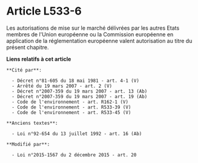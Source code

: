 # Article L533-6

Les autorisations de mise sur le marché délivrées par les autres Etats membres de l'Union européenne ou la Commission
européenne en application de la réglementation européenne valent autorisation au titre du présent chapitre.

**Liens relatifs à cet article**

	**Cité par**:

	  - Décret n°81-605 du 18 mai 1981 - art. 4-1 (V)
	  - Arrêté du 19 mars 2007 - art. 2 (V)
	  - Décret n°2007-359 du 19 mars 2007 - art. 13 (Ab)
	  - Décret n°2007-359 du 19 mars 2007 - art. 19 (Ab)
	  - Code de l'environnement - art. R162-1 (V)
	  - Code de l'environnement - art. R533-39 (V)
	  - Code de l'environnement - art. R533-45 (V)

	**Anciens textes**:

	  - Loi n°92-654 du 13 juillet 1992 - art. 16 (Ab)

	**Modifié par**:

	  - Loi n°2015-1567 du 2 décembre 2015 - art. 20
